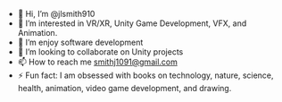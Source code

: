 - 👋 Hi, I’m @jlsmith910
- 👀 I’m interested in VR/XR, Unity Game Development, VFX, and Animation.
- 🌱 I’m enjoy software development
- 💞️ I’m looking to collaborate on Unity projects
- 📫 How to reach me smithj1091@gmail.com
- ⚡ Fun fact: I am obsessed with books on technology, nature, science, health, animation, video game development, and drawing.

<!---
jlsmith910/jlsmith910 is a ✨ special ✨ repository because its `README.md` (this file) appears on your GitHub profile.
You can click the Preview link to take a look at your changes.
--->
